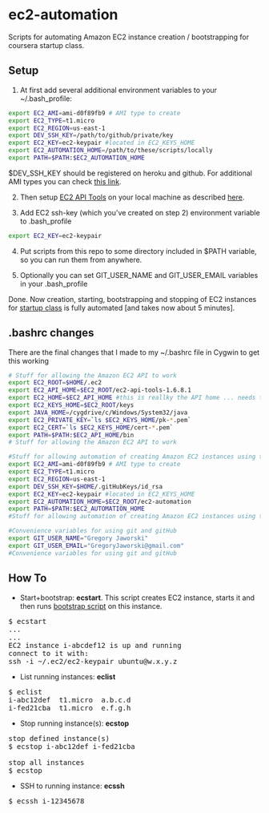 ec2-automation
==============

Scripts for automating Amazon EC2 instance creation / bootstrapping for coursera startup class.

Setup
-----

1. At first add several additional environment variables to your ~/.bash_profile:

```sh
export EC2_AMI=ami-d0f89fb9 # AMI type to create
export EC2_TYPE=t1.micro
export EC2_REGION=us-east-1
export DEV_SSH_KEY=/path/to/github/private/key
export EC2_KEY=ec2-keypair #located in EC2_KEYS_HOME
export EC2_AUTOMATION_HOME=/path/to/these/scripts/locally
export PATH=$PATH:$EC2_AUTOMATION_HOME
```

$DEV_SSH_KEY should be registered on heroku and github.
For additional AMI types you can check [this link](http://cloud-images.ubuntu.com/releases/precise/release-20130411.1/).

2. Then setup [EC2 API Tools](http://aws.amazon.com/developertools/351) on your local machine as described 
[here](http://www.robertsosinski.com/2008/01/26/starting-amazon-ec2-with-mac-os-x/).

3. Add EC2 ssh-key (which you've created on step 2) environment variable to .bash_profile
```sh
export EC2_KEY=ec2-keypair
```

4. Put scripts from this repo to some directory included in $PATH variable, so you can run them from anywhere.

5. Optionally you can set GIT_USER_NAME and GIT_USER_EMAIL variables in your .bash_profile

Done. Now creation, starting, bootstrapping and stopping of EC2 instances for [startup class](https://class.coursera.org/startup-001/)
is fully automated [and takes now about 5 minutes].


.bashrc changes 
---------------
There are the final changes that I made to my ~/.bashrc file in Cygwin to get this working
```sh
# Stuff for allowing the Amazon EC2 API to work
export EC2_ROOT=$HOME/.ec2
export EC2_API_HOME=$EC2_ROOT/ec2-api-tools-1.6.8.1
export EC2_HOME=$EC2_API_HOME #this is reallky the API home ... needs to be defined as this for the API to function properly
export EC2_KEYS_HOME=$EC2_ROOT/keys
export JAVA_HOME=/cygdrive/c/Windows/System32/java
export EC2_PRIVATE_KEY=`ls $EC2_KEYS_HOME/pk-*.pem`
export EC2_CERT=`ls $EC2_KEYS_HOME/cert-*.pem`
export PATH=$PATH:$EC2_API_HOME/bin
# Stuff for allowing the Amazon EC2 API to work

#Stuff for allowing automation of creating Amazon EC2 instances using the EC2 API
export EC2_AMI=ami-d0f89fb9 # AMI type to create
export EC2_TYPE=t1.micro
export EC2_REGION=us-east-1
export DEV_SSH_KEY=$HOME/.gitHubKeys/id_rsa
export EC2_KEY=ec2-keypair #located in EC2_KEYS_HOME
export EC2_AUTOMATION_HOME=$EC2_ROOT/ec2-automation
export PATH=$PATH:$EC2_AUTOMATION_HOME
#Stuff for allowing automation of creating Amazon EC2 instances using the EC2 API

#Convenience variables for using git and gitHub
export GIT_USER_NAME="Gregory Jaworski"
export GIT_USER_EMAIL="GregoryJaworski@gmail.com"
#Convenience variables for using git and gitHub
```


How To
------
* Start+bootstrap: **ecstart**.
This script creates EC2 instance, starts it and then runs [bootstrap script](https://github.com/mvkvl/startup/blob/master/bootstrap.sh)
 on this instance.

<pre>
$ ecstart
...
...
EC2 instance i-abcdef12 is up and running
connect to it with:
ssh -i ~/.ec2/ec2-keypair ubuntu@w.x.y.z
</pre>

* List running instances: **eclist**

<pre>
$ eclist
i-abc12def  t1.micro  a.b.c.d
i-fed21cba  t1.micro  e.f.g.h
</pre>

* Stop running instance(s): **ecstop**

<pre>
stop defined instance(s)
$ ecstop i-abc12def i-fed21cba

stop all instances
$ ecstop
</pre>

* SSH to running instance: **ecssh**

<pre>
$ ecssh i-12345678
</pre>
